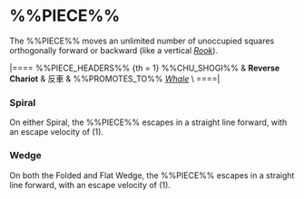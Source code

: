 # %%PIECE%%

The %%PIECE%% moves an unlimited number of unoccupied squares
orthogonally forward or backward (like a vertical [*Rook*](rook.html)).

|====
%%PIECE_HEADERS%%
  {th = 1}  %%CHU_SHOGI%%
&           **Reverse Chariot** & &#x53CD;&#x8ECA;
&           %%PROMOTES_TO%% [*Whale*](whale.html) \\
====|

### Spiral

On either Spiral, the %%PIECE%% escapes in a straight line forward,
with an escape velocity of \(1\).

### Wedge

On both the Folded and Flat Wedge, the %%PIECE%% escapes in a
straight line forward, with an escape velocity of \(1\).
